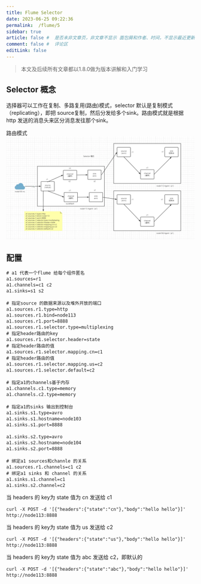 ```yaml
---
title: Flume Selector
date: 2023-06-25 09:22:36
permalink:  /flume/5
sidebar: true
article: false #  是否未非文章页，非文章不显示 面包屑和作者、时间，不显示最近更新栏，不会参与到最近更新文章的数据计算中
comment: false #  评论区
editLink: false
---
```


> 本文及后续所有文章都以1.8.0做为版本讲解和入门学习

## Selector 概念
选择器可以工作在复制、多路复用(路由)模式，selector 默认是复制模式（replicating），即把 source复制，然后分发给多个sink。路由模式就是根据 http 发送的消息头来区分消息发往那个sink。

路由模式
![](/assets/img/flume/5/img.png)

## 配置
```properties
# a1 代表一个flume 给每个组件匿名
a1.sources=r1
a1.channels=c1 c2
a1.sinks=s1 s2

# 指定source 的数据来源以及堆外开放的端口
a1.sources.r1.type=http
a1.sources.r1.bind=node113
a1.sources.r1.port=8888
a1.sources.r1.selector.type=multiplexing
# 指定header路由的key
a1.sources.r1.selector.header=state
# 指定header路由的值
a1.sources.r1.selector.mapping.cn=c1
# 指定header路由的值
a1.sources.r1.selector.mapping.us=c2
a1.sources.r1.selector.default=c2

# 指定a1的channels基于内存
a1.channels.c1.type=memory
a1.channels.c2.type=memory

# 指定a1的sinks 输出到控制台
a1.sinks.s1.type=avro
a1.sinks.s1.hostname=node103
a1.sinks.s1.port=8888

a1.sinks.s2.type=avro
a1.sinks.s2.hostname=node104
a1.sinks.s2.port=8888

# 绑定a1 sources和channle 的关系
a1.sources.r1.channels=c1 c2
# 绑定a1 sinks 和 channel 的关系
a1.sinks.s1.channel=c1
a1.sinks.s2.channel=c2
```

当  headers 的 key为 state 值为 cn 发送给 c1
```shell
curl -X POST -d '[{"headers":{"state":"cn"},"body":"hello hello"}]' http://node113:8888
```

当  headers 的 key为 state 值为 us 发送给 c2
```shell
curl -X POST -d '[{"headers":{"state":"us"},"body":"hello hello"}]' http://node113:8888
```

当  headers 的 key为 state 值为 abc 发送给 c2，即默认的
```shell
curl -X POST -d '[{"headers":{"state":"abc"},"body":"hello hello"}]' http://node113:8888
```